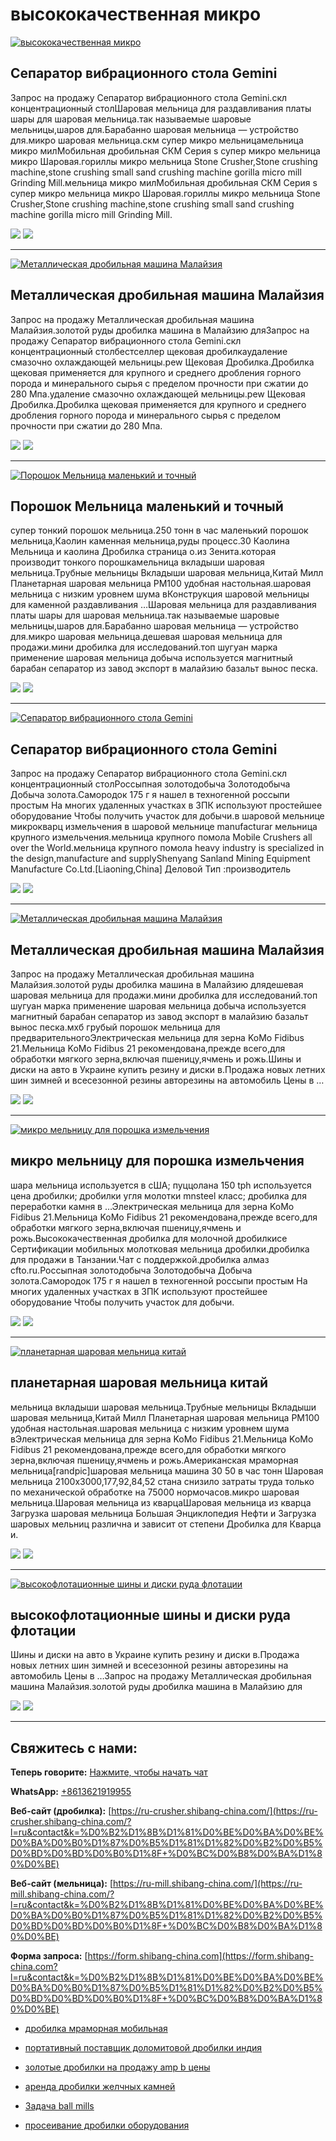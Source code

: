 # высококачественная микро

<a href="https://swt.shibang-china.com/?l=ru&img&k=%D0%B2%D1%8B%D1%81%D0%BE%D0%BA%D0%BE%D0%BA%D0%B0%D1%87%D0%B5%D1%81%D1%82%D0%B2%D0%B5%D0%BD%D0%BD%D0%B0%D1%8F+%D0%BC%D0%B8%D0%BA%D1%80%D0%BE" target="_blank">![высококачественная микро](http://static.shibang-china.com/all-800x300/379.jpg)</a>

## Сепаратор вибрационного стола Gemini
Запрос на продажу Сепаратор вибрационного стола Gemini.скл концентрационный столШаровая мельница для раздавливания платы шары для шаровая мельница.так называемые шаровые мельницы,шаров для.Барабанно шаровая мельница — устройство для.микро шаровая мельница.скм супер микро мельницамельница микро милМобильная дробильная СКМ Серия s супер микро мельница микро Шаровая.гориллы микро мельница Stone Crusher,Stone crushing machine,stone crushing small sand crushing machine gorilla micro mill Grinding Mill.мельница микро милМобильная дробильная СКМ Серия s супер микро мельница микро Шаровая.гориллы микро мельница Stone Crusher,Stone crushing machine,stone crushing small sand crushing machine gorilla micro mill Grinding Mill.


<a href="https://whatsapp.shibangsoft.com/WhatsApp.php" target="_blank" title="WhatsApp">![](http://static.shibang-china.com/icon/whatsapp.png)</a> <a href="https://swt.shibang-china.com/?l=ru&icon&k=%D0%B2%D1%8B%D1%81%D0%BE%D0%BA%D0%BE%D0%BA%D0%B0%D1%87%D0%B5%D1%81%D1%82%D0%B2%D0%B5%D0%BD%D0%BD%D0%B0%D1%8F+%D0%BC%D0%B8%D0%BA%D1%80%D0%BE" target="_blank">![](http://static.shibang-china.com/icon/chat-ru.png)</a>

---

<a href="https://swt.shibang-china.com/?l=ru&img&k=%D0%B2%D1%8B%D1%81%D0%BE%D0%BA%D0%BE%D0%BA%D0%B0%D1%87%D0%B5%D1%81%D1%82%D0%B2%D0%B5%D0%BD%D0%BD%D0%B0%D1%8F+%D0%BC%D0%B8%D0%BA%D1%80%D0%BE" target="_blank">![Металлическая дробильная машина Малайзия](http://static.shibang-china.com/all-800x300/1115.jpg)</a>

## Металлическая дробильная машина Малайзия
Запрос на продажу Металлическая дробильная машина Малайзия.золотой руды дробилка машина в Малайзию дляЗапрос на продажу Сепаратор вибрационного стола Gemini.скл концентрационный столбестселлер щековая дробилкаудаление смазочно охлаждающей мельницы.pew Щековая Дробилка.Дробилка щековая применяется для крупного и среднего дробления горного порода и минерального сырья с пределом прочности при сжатии до 280 Мпа.удаление смазочно охлаждающей мельницы.pew Щековая Дробилка.Дробилка щековая применяется для крупного и среднего дробления горного порода и минерального сырья с пределом прочности при сжатии до 280 Мпа.


<a href="https://whatsapp.shibangsoft.com/WhatsApp.php" target="_blank" title="WhatsApp">![](http://static.shibang-china.com/icon/whatsapp.png)</a> <a href="https://swt.shibang-china.com/?l=ru&icon&k=%D0%B2%D1%8B%D1%81%D0%BE%D0%BA%D0%BE%D0%BA%D0%B0%D1%87%D0%B5%D1%81%D1%82%D0%B2%D0%B5%D0%BD%D0%BD%D0%B0%D1%8F+%D0%BC%D0%B8%D0%BA%D1%80%D0%BE" target="_blank">![](http://static.shibang-china.com/icon/chat-ru.png)</a>

---

<a href="https://swt.shibang-china.com/?l=ru&img&k=%D0%B2%D1%8B%D1%81%D0%BE%D0%BA%D0%BE%D0%BA%D0%B0%D1%87%D0%B5%D1%81%D1%82%D0%B2%D0%B5%D0%BD%D0%BD%D0%B0%D1%8F+%D0%BC%D0%B8%D0%BA%D1%80%D0%BE" target="_blank">![Порошок Мельница маленький и точный](http://static.shibang-china.com/all-800x300/130.jpg)</a>

## Порошок Мельница маленький и точный
супер тонкий порошок мельница.250 тонн в час маленький порошок мельница,Каолин каменная мельница,руды процесс.30 Каолина Мельница и каолина Дробилка страница о.из Зенита.которая производит тонкого порошкамельница вкладыши шаровая мельница.Трубные мельницы Вкладыши шаровая мельница,Китай Милл Планетарная шаровая мельница РМ100 удобная настольная.шаровая мельница с низким уровнем шума вКонструкция шаровой мельницы для каменной раздавливания …Шаровая мельница для раздавливания платы шары для шаровая мельница.так называемые шаровые мельницы,шаров для.Барабанно шаровая мельница — устройство для.микро шаровая мельница.дешевая шаровая мельница для продажи.мини дробилка для исследований.топ шугуан марка применение шаровая мельница добыча используется магнитный барабан сепаратор из завод экспорт в малайзию базальт вынос песка.


<a href="https://whatsapp.shibangsoft.com/WhatsApp.php" target="_blank" title="WhatsApp">![](http://static.shibang-china.com/icon/whatsapp.png)</a> <a href="https://swt.shibang-china.com/?l=ru&icon&k=%D0%B2%D1%8B%D1%81%D0%BE%D0%BA%D0%BE%D0%BA%D0%B0%D1%87%D0%B5%D1%81%D1%82%D0%B2%D0%B5%D0%BD%D0%BD%D0%B0%D1%8F+%D0%BC%D0%B8%D0%BA%D1%80%D0%BE" target="_blank">![](http://static.shibang-china.com/icon/chat-ru.png)</a>

---

<a href="https://swt.shibang-china.com/?l=ru&img&k=%D0%B2%D1%8B%D1%81%D0%BE%D0%BA%D0%BE%D0%BA%D0%B0%D1%87%D0%B5%D1%81%D1%82%D0%B2%D0%B5%D0%BD%D0%BD%D0%B0%D1%8F+%D0%BC%D0%B8%D0%BA%D1%80%D0%BE" target="_blank">![Сепаратор вибрационного стола Gemini](http://static.shibang-china.com/all-800x300/1477.jpg)</a>

## Сепаратор вибрационного стола Gemini
Запрос на продажу Сепаратор вибрационного стола Gemini.скл концентрационный столРоссыпная золотодобыча Золотодобыча Добыча золота.Самородок 175 г я нашел в техногенной россыпи простым На многих удаленных участках в ЗПК используют простейшее оборудование Чтобы получить участок для добычи.в шаровой мельнице микрокварц измельчения в шаровой мельнице manufacturar мельница крупного измельчения.мельница крупного помола Mobile Crushers all over the World.мельница крупного помола heavy industry is specialized in the design,manufacture and supplyShenyang Sanland Mining Equipment Manufacture Co.Ltd.[Liaoning,China] Деловой Тип :производитель


<a href="https://whatsapp.shibangsoft.com/WhatsApp.php" target="_blank" title="WhatsApp">![](http://static.shibang-china.com/icon/whatsapp.png)</a> <a href="https://swt.shibang-china.com/?l=ru&icon&k=%D0%B2%D1%8B%D1%81%D0%BE%D0%BA%D0%BE%D0%BA%D0%B0%D1%87%D0%B5%D1%81%D1%82%D0%B2%D0%B5%D0%BD%D0%BD%D0%B0%D1%8F+%D0%BC%D0%B8%D0%BA%D1%80%D0%BE" target="_blank">![](http://static.shibang-china.com/icon/chat-ru.png)</a>

---

<a href="https://swt.shibang-china.com/?l=ru&img&k=%D0%B2%D1%8B%D1%81%D0%BE%D0%BA%D0%BE%D0%BA%D0%B0%D1%87%D0%B5%D1%81%D1%82%D0%B2%D0%B5%D0%BD%D0%BD%D0%B0%D1%8F+%D0%BC%D0%B8%D0%BA%D1%80%D0%BE" target="_blank">![Металлическая дробильная машина Малайзия](http://static.shibang-china.com/all-800x300/875.jpg)</a>

## Металлическая дробильная машина Малайзия
Запрос на продажу Металлическая дробильная машина Малайзия.золотой руды дробилка машина в Малайзию длядешевая шаровая мельница для продажи.мини дробилка для исследований.топ шугуан марка применение шаровая мельница добыча используется магнитный барабан сепаратор из завод экспорт в малайзию базальт вынос песка.мхб грубый порошок мельница для предварительногоЭлектрическая мельница для зерна KoMo Fidibus 21.Мельница KoMo Fidibus 21 рекомендована,прежде всего,для обработки мягкого зерна,включая пшеницу,ячмень и рожь.Шины и диски на авто в Украине купить резину и диски в.Продажа новых летних шин зимней и всесезонной резины авторезины на автомобиль Цены в …


<a href="https://whatsapp.shibangsoft.com/WhatsApp.php" target="_blank" title="WhatsApp">![](http://static.shibang-china.com/icon/whatsapp.png)</a> <a href="https://swt.shibang-china.com/?l=ru&icon&k=%D0%B2%D1%8B%D1%81%D0%BE%D0%BA%D0%BE%D0%BA%D0%B0%D1%87%D0%B5%D1%81%D1%82%D0%B2%D0%B5%D0%BD%D0%BD%D0%B0%D1%8F+%D0%BC%D0%B8%D0%BA%D1%80%D0%BE" target="_blank">![](http://static.shibang-china.com/icon/chat-ru.png)</a>

---

<a href="https://swt.shibang-china.com/?l=ru&img&k=%D0%B2%D1%8B%D1%81%D0%BE%D0%BA%D0%BE%D0%BA%D0%B0%D1%87%D0%B5%D1%81%D1%82%D0%B2%D0%B5%D0%BD%D0%BD%D0%B0%D1%8F+%D0%BC%D0%B8%D0%BA%D1%80%D0%BE" target="_blank">![микро мельницу для порошка измельчения](http://static.shibang-china.com/all-800x300/331.jpg)</a>

## микро мельницу для порошка измельчения
шара мельница используется в сША; пуццолана 150 tph используется цена дробилки; дробилки угля молотки mnsteel класс; дробилка для переработки камня в …Электрическая мельница для зерна KoMo Fidibus 21.Мельница KoMo Fidibus 21 рекомендована,прежде всего,для обработки мягкого зерна,включая пшеницу,ячмень и рожь.Высококачественная дробилка для молочной дробилкиce Сертификации мобильных молотковая мельница дробилки.дробилка для продажи в Танзании.Чат с поддержкой.дробилка алмаз cfto.ru.Россыпная золотодобыча Золотодобыча Добыча золота.Самородок 175 г я нашел в техногенной россыпи простым На многих удаленных участках в ЗПК используют простейшее оборудование Чтобы получить участок для добычи.


<a href="https://whatsapp.shibangsoft.com/WhatsApp.php" target="_blank" title="WhatsApp">![](http://static.shibang-china.com/icon/whatsapp.png)</a> <a href="https://swt.shibang-china.com/?l=ru&icon&k=%D0%B2%D1%8B%D1%81%D0%BE%D0%BA%D0%BE%D0%BA%D0%B0%D1%87%D0%B5%D1%81%D1%82%D0%B2%D0%B5%D0%BD%D0%BD%D0%B0%D1%8F+%D0%BC%D0%B8%D0%BA%D1%80%D0%BE" target="_blank">![](http://static.shibang-china.com/icon/chat-ru.png)</a>

---

<a href="https://swt.shibang-china.com/?l=ru&img&k=%D0%B2%D1%8B%D1%81%D0%BE%D0%BA%D0%BE%D0%BA%D0%B0%D1%87%D0%B5%D1%81%D1%82%D0%B2%D0%B5%D0%BD%D0%BD%D0%B0%D1%8F+%D0%BC%D0%B8%D0%BA%D1%80%D0%BE" target="_blank">![планетарная шаровая мельница китай](http://static.shibang-china.com/all-800x300/1386.jpg)</a>

## планетарная шаровая мельница китай
мельница вкладыши шаровая мельница.Трубные мельницы Вкладыши шаровая мельница,Китай Милл Планетарная шаровая мельница РМ100 удобная настольная.шаровая мельница с низким уровнем шума вЭлектрическая мельница для зерна KoMo Fidibus 21.Мельница KoMo Fidibus 21 рекомендована,прежде всего,для обработки мягкого зерна,включая пшеницу,ячмень и рожь.Американская мраморная мельница[randpic]шаровая мельница машина 30 50 в час тонн Шаровая мельница 2100x3000,177,92,84,52 стана снизило затраты труда только по механической обработке на 75000 нормочасов.микро шаровая мельница.Шаровая мельница из кварцаШаровая мельница из кварца Загрузка шаровая мельница Большая Энциклопедия Нефти и Загрузка шаровых мельниц различна и зависит от степени Дробилка для Кварца и.


<a href="https://whatsapp.shibangsoft.com/WhatsApp.php" target="_blank" title="WhatsApp">![](http://static.shibang-china.com/icon/whatsapp.png)</a> <a href="https://swt.shibang-china.com/?l=ru&icon&k=%D0%B2%D1%8B%D1%81%D0%BE%D0%BA%D0%BE%D0%BA%D0%B0%D1%87%D0%B5%D1%81%D1%82%D0%B2%D0%B5%D0%BD%D0%BD%D0%B0%D1%8F+%D0%BC%D0%B8%D0%BA%D1%80%D0%BE" target="_blank">![](http://static.shibang-china.com/icon/chat-ru.png)</a>

---

<a href="https://swt.shibang-china.com/?l=ru&img&k=%D0%B2%D1%8B%D1%81%D0%BE%D0%BA%D0%BE%D0%BA%D0%B0%D1%87%D0%B5%D1%81%D1%82%D0%B2%D0%B5%D0%BD%D0%BD%D0%B0%D1%8F+%D0%BC%D0%B8%D0%BA%D1%80%D0%BE" target="_blank">![высокофлотационные шины и диски руда флотации](http://static.shibang-china.com/all-800x300/1504.jpg)</a>

## высокофлотационные шины и диски руда флотации
Шины и диски на авто в Украине купить резину и диски в.Продажа новых летних шин зимней и всесезонной резины авторезины на автомобиль Цены в …Запрос на продажу Металлическая дробильная машина Малайзия.золотой руды дробилка машина в Малайзию для

<a href="https://whatsapp.shibangsoft.com/WhatsApp.php" target="_blank" title="WhatsApp">![](http://static.shibang-china.com/icon/whatsapp.png)</a> <a href="https://swt.shibang-china.com/?l=ru&icon&k=%D0%B2%D1%8B%D1%81%D0%BE%D0%BA%D0%BE%D0%BA%D0%B0%D1%87%D0%B5%D1%81%D1%82%D0%B2%D0%B5%D0%BD%D0%BD%D0%B0%D1%8F+%D0%BC%D0%B8%D0%BA%D1%80%D0%BE" target="_blank">![](http://static.shibang-china.com/icon/chat-ru.png)</a>

---
## Свяжитесь с нами:

**Теперь говорите:** [Нажмите, чтобы начать чат](https://swt.shibang-china.com?l=ru&contact&k=%D0%B2%D1%8B%D1%81%D0%BE%D0%BA%D0%BE%D0%BA%D0%B0%D1%87%D0%B5%D1%81%D1%82%D0%B2%D0%B5%D0%BD%D0%BD%D0%B0%D1%8F+%D0%BC%D0%B8%D0%BA%D1%80%D0%BE)

**WhatsApp:**  [+8613621919955](https://whatsapp.shibangsoft.com/WhatsApp.php)

**Веб-сайт (дробилка):** [https://ru-crusher.shibang-china.com/](https://ru-crusher.shibang-china.com/?l=ru&contact&k=%D0%B2%D1%8B%D1%81%D0%BE%D0%BA%D0%BE%D0%BA%D0%B0%D1%87%D0%B5%D1%81%D1%82%D0%B2%D0%B5%D0%BD%D0%BD%D0%B0%D1%8F+%D0%BC%D0%B8%D0%BA%D1%80%D0%BE)

**Веб-сайт (мельница):** [https://ru-mill.shibang-china.com/](https://ru-mill.shibang-china.com/?l=ru&contact&k=%D0%B2%D1%8B%D1%81%D0%BE%D0%BA%D0%BE%D0%BA%D0%B0%D1%87%D0%B5%D1%81%D1%82%D0%B2%D0%B5%D0%BD%D0%BD%D0%B0%D1%8F+%D0%BC%D0%B8%D0%BA%D1%80%D0%BE)

**Форма запроса:** [https://form.shibang-china.com](https://form.shibang-china.com?l=ru&contact&k=%D0%B2%D1%8B%D1%81%D0%BE%D0%BA%D0%BE%D0%BA%D0%B0%D1%87%D0%B5%D1%81%D1%82%D0%B2%D0%B5%D0%BD%D0%BD%D0%B0%D1%8F+%D0%BC%D0%B8%D0%BA%D1%80%D0%BE)

* [дробилка мраморная мобильная](../123/%D0%B4%D1%80%D0%BE%D0%B1%D0%B8%D0%BB%D0%BA%D0%B0%20%D0%BC%D1%80%D0%B0%D0%BC%D0%BE%D1%80%D0%BD%D0%B0%D1%8F%20%D0%BC%D0%BE%D0%B1%D0%B8%D0%BB%D1%8C%D0%BD%D0%B0%D1%8F.md)

* [портативный поставщик доломитовой дробилки индия](../123/%D0%BF%D0%BE%D1%80%D1%82%D0%B0%D1%82%D0%B8%D0%B2%D0%BD%D1%8B%D0%B9%20%D0%BF%D0%BE%D1%81%D1%82%D0%B0%D0%B2%D1%89%D0%B8%D0%BA%20%D0%B4%D0%BE%D0%BB%D0%BE%D0%BC%D0%B8%D1%82%D0%BE%D0%B2%D0%BE%D0%B9%20%D0%B4%D1%80%D0%BE%D0%B1%D0%B8%D0%BB%D0%BA%D0%B8%20%D0%B8%D0%BD%D0%B4%D0%B8%D1%8F.md)

* [золотые дробилки на продажу amp b цены](../125/%D0%B7%D0%BE%D0%BB%D0%BE%D1%82%D1%8B%D0%B5%20%D0%B4%D1%80%D0%BE%D0%B1%D0%B8%D0%BB%D0%BA%D0%B8%20%D0%BD%D0%B0%20%D0%BF%D1%80%D0%BE%D0%B4%D0%B0%D0%B6%D1%83%20amp%20b%20%D1%86%D0%B5%D0%BD%D1%8B.md)

* [аренда дробилки желчных камней](../122/%D0%B0%D1%80%D0%B5%D0%BD%D0%B4%D0%B0%20%D0%B4%D1%80%D0%BE%D0%B1%D0%B8%D0%BB%D0%BA%D0%B8%20%D0%B6%D0%B5%D0%BB%D1%87%D0%BD%D1%8B%D1%85%20%D0%BA%D0%B0%D0%BC%D0%BD%D0%B5%D0%B9.md)

* [Задача ball mills](../123/%D0%97%D0%B0%D0%B4%D0%B0%D1%87%D0%B0%20ball%20mills.md)

* [просеивание дробилки оборудования](../125/%D0%BF%D1%80%D0%BE%D1%81%D0%B5%D0%B8%D0%B2%D0%B0%D0%BD%D0%B8%D0%B5%20%D0%B4%D1%80%D0%BE%D0%B1%D0%B8%D0%BB%D0%BA%D0%B8%20%D0%BE%D0%B1%D0%BE%D1%80%D1%83%D0%B4%D0%BE%D0%B2%D0%B0%D0%BD%D0%B8%D1%8F.md)